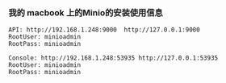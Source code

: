 ### 我的 macbook 上的Minio的安装使用信息

```shell
API: http://192.168.1.248:9000  http://127.0.0.1:9000                               
RootUser: minioadmin 
RootPass: minioadmin 

Console: http://192.168.1.248:53935 http://127.0.0.1:53935                
RootUser: minioadmin 
RootPass: minioadmin 
```

